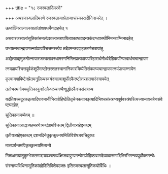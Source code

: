 +++
title = "१८ रजस्वलादिमरणे"

+++
अथरजस्वलादिमरणे रजस्वलायाःप्रेतायाःसंस्कारादीनिनाचरेत् ।

ऊर्ध्वात्निरात्नात्स्त्रातांतांशवधर्मेणदाहयेत् १

अथवारजस्वलांसूतिकांचमलंप्रक्षाल्यस्त्रापयित्वाकाष्ठवदन्त्रकंदग्ध्वास्थीनिमन्त्राग्निनादहेत्

उभयत्नचान्द्रायणत्नयंप्रायश्चित्तमस्त्येव तदैवमन्त्रवद्दाहकरणेच्छायांतु

अद्येत्याद्यमुकगोत्नायारजस्वलावस्थामरणनिमित्तप्रत्यवायपरिहारार्थमौर्ध्वदेहिकर्योग्यत्वार्थचचान्द्रायण

त्नयप्रायश्चित्तपूर्वकंशूर्पेणाष्टोत्तरशतस्त्रानानिकारयिष्येतिसंकल्प्यचान्द्रायणत्नयंप्रत्याम्नायेन

कृत्वायवापिष्टेनप्रेतमनुलिप्यस्वयंस्त्रात्वाशूर्पोदकैरष्टोत्तरशतवारंस्त्रापयेत्

ततोभस्मगोमयमृत्तिकाकुशोदकैःपञ्चगव्यैःशुद्धोदकैश्चसंस्त्राप्य

यदंतियच्चदूरकइत्यादिपावमानीभिरापोहिष्ठेतितृचेनकयानइत्यादिभिश्चसंस्त्राप्यपूर्ववस्त्रंपरित्यज्यान्यवस्त्रेणसंवेष्ट्यदहेत्

सूतिकायामप्येवम् ॥

सूतिकायाआद्यत्र्यहमरणेत्र्यब्दंप्रायश्चित्तम् द्वितीयत्र्यहेद्वयब्दम्

तृतीयत्र्यहेएकाब्दम् दशमदिनेतुकृच्छ्रत्नयमितिविशेषःक्वचिदुक्तः

मासपर्यन्तमपिकृच्छ्रत्नयमित्यन्ये

मिताक्षरायांतुकुम्भेजलमादायपञ्चगव्यंक्षिप्तवापुण्यमन्त्रैरापोहिष्ठावामदेव्यावारुणादिभिरभिमन्त्र्यपूर्वोक्तमन्त्रैः

संस्नाप्यविधिनासूतिकांदहेदितिविशेषउक्तः इतिरजस्वलासूतिकयोर्विधिः ॥
